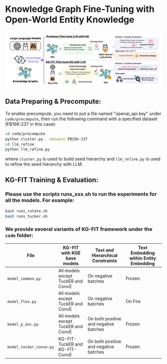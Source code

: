 # Knowledge Graph Fine-Tuning with Open-World Entity Knowledge

![alt text](/images/abstract.png "Optional title")

## Data Preparing & Precompute:

To enalbe precompute, you need to put a file named "openai_api.key" under ```code/precompute```, then run the following command with a specified dataset (FB16K-237 in this case):
```bash
cd code/precompute
python cluster.py --dataset FB15k-237 
cd llm_refine
python llm_refine.py
```

where ```cluster.py``` is used to build seed hierarchy and ```llm_refine.py``` is used to refine the seed hierarchy with LLM.

## KG-FIT Training & Evaluation:

### Please use the scripts runs_xxx.sh to run the experiments for all the models. For example:
```bash
bash runs_rotate.sh
bash runs_tucker.sh
```

### We provide several variants of KG-FIT framework under the ```code``` folder:

| File                      | KG-FIT with KGE base models                     | Text and Hierarchical Constraints   | Text Embedding within Entity Embedding |
|---------------------------|--------------------------------------------------|-------------------------------------|----------------------------------------|
| `model_common.py`         | All models except TuckER and ConvE              | On negative batches                 | Frozen                                 |
| `model_flex.py`           | All models except TuckER and ConvE              | On negative batches                 | On Fire                                |
| `model_p_anc.py`          | All models except TuckER and ConvE              | On both positive and negative batches | Frozen                               |
| `model_tucker_conve.py`   | KG-FIT-TuckER and KG-FIT-ConvE                  | On both positive and negative batches | Frozen                               |


